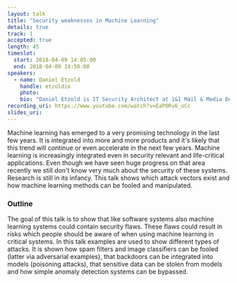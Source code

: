```yaml
---
layout: talk
title: "Security weaknesses in Machine Learning"
details: true
track: 1
accepted: true
length: 45
timeslot:
  start: 2018-04-09 14:05:00
  end: 2018-04-09 14:50:00
speakers: 
  - name: Daniel Etzold
    handle: etzoldio
    photo: 
    bio: "Daniel Etzold is IT Security Architect at 1&1 Mail & Media Development & Technology GmbH and is responsible for the Secure Software Development Lifecycle. He creates threat models, performs reviews and penetration tests and advises developers, product managers and executives. He also analyses the security risks which arise due to the use of machine learning and how machine learning can be used to increase the security of software systems."
recording_uri: https://www.youtube.com/watch?v=EaPORv6_oCc
slides_uri: 
---
```


Machine learning has emerged to a very promising technology in the last few years.
It is integrated into more and more products and it's likely that this trend will continue or even accelerate in the next few years.
Machine learning is increasingly integrated even in security relevant and life-critical applications.
Even though we have seen huge progress on that area recently we still don't know very much about the security of these systems.
Research is still in its infancy.
This talk shows which attack vectors exist and how machine learning methods can be fooled and manipulated.

### Outline
The goal of this talk is to show that like software systems also machine learning systems could contain security flaws.
These flaws could result in risks which people should be aware of when using machine learning in critical systems.
In this talk examples are used to show different types of attacks.
It is shown how spam filters and image classifiers can be fooled (latter via adversarial examples), that backdoors can be integrated into models (poisoning attacks), that sensitive data can be stolen from models and how simple anomaly detection systems can be bypassed.
